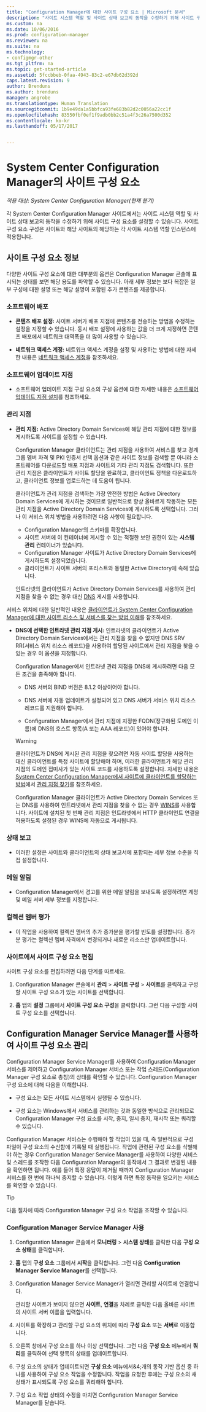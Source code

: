 ```yaml
---
title: "Configuration Manager에 대한 사이트 구성 요소 | Microsoft 문서"
description: "사이트 시스템 역할 및 사이트 상태 보고의 동작을 수정하기 위해 사이트 구성 요소를 구성하는 방법을 알아봅니다."
ms.custom: na
ms.date: 10/06/2016
ms.prod: configuration-manager
ms.reviewer: na
ms.suite: na
ms.technology:
- configmgr-other
ms.tgt_pltfrm: na
ms.topic: get-started-article
ms.assetid: 5fccbbeb-0faa-4943-83c2-e67db62d392d
caps.latest.revision: 9
author: Brenduns
ms.author: brenduns
manager: angrobe
ms.translationtype: Human Translation
ms.sourcegitcommit: 1b9e49da1a5bbfca93fe683b82d2c0056a22cc1f
ms.openlocfilehash: 83550fbf0ef1f9adb0bb2c51a4f3c26a7500d352
ms.contentlocale: ko-kr
ms.lasthandoff: 05/17/2017


---
```

# <a name="site-components-for-system-center-configuration-manager"></a>System Center Configuration Manager의 사이트 구성 요소

*적용 대상: System Center Configuration Manager(현재 분기)*

각 System Center Configuration Manager 사이트에서는 사이트 시스템 역할 및 사이트 상태 보고의 동작을 수정하기 위해 사이트 구성 요소를 설정할 수 있습니다. 사이트 구성 요소 구성은 사이트와 해당 사이트의 해당하는 각 사이트 시스템 역할 인스턴스에 적용됩니다.  

## <a name="about-site-components"></a>사이트 구성 요소 정보  
 다양한 사이트 구성 요소에 대한 대부분의 옵션은 Configuration Manager 콘솔에 표시되는 상태를 보면 해당 용도를 파악할 수 있습니다. 아래 세부 정보는 보다 복잡한 일부 구성에 대한 설명 또는 해당 설명이 포함된 추가 콘텐츠를 제공합니다.  

### <a name="software-distribution"></a>소프트웨어 배포  

-   **콘텐츠 배포 설정:** 사이트 서버가 배포 지점에 콘텐츠를 전송하는 방법을 수정하는 설정을 지정할 수 있습니다. 동시 배포 설정에 사용하는 값을 더 크게 지정하면 콘텐츠 배포에서 네트워크 대역폭을 더 많이 사용할 수 있습니다.  

-   **네트워크 액세스 계정:** 네트워크 액세스 계정을 설정 및 사용하는 방법에 대한 자세한 내용은 [네트워크 액세스 계정](../../../../core/plan-design/hierarchy/manage-accounts-to-access-content.md#bkmk_NAA)을 참조하세요.  

### <a name="software-update-point"></a>소프트웨어 업데이트 지점  

-   소프트웨어 업데이트 지점 구성 요소의 구성 옵션에 대한 자세한 내용은 [소프트웨어 업데이트 지점 설치](../../../../sum/get-started/install-a-software-update-point.md)를 참조하세요.  

### <a name="management-point"></a>관리 지점  

-   **관리 지점:** Active Directory Domain Services에 해당 관리 지점에 대한 정보를 게시하도록 사이트를 설정할 수 있습니다.  

     Configuration Manager 클라이언트는 관리 지점을 사용하여 서비스를 찾고 경계 그룹 멤버 자격 및 PKI 인증서 선택 옵션과 같은 사이트 정보를 검색할 뿐 아니라 소프트웨어를 다운로드할 배포 지점과 사이트의 기타 관리 지점도 검색합니다. 또한 관리 지점은 클라이언트가 사이트 할당을 완료하고, 클라이언트 정책을 다운로드하고, 클라이언트 정보를 업로드하는 데 도움이 됩니다.  

     클라이언트가 관리 지점을 검색하는 가장 안전한 방법은 Active Directory Domain Services에 게시하는 것이므로 일반적으로 항상 올바르게 작동하는 모든 관리 지점을 Active Directory Domain Services에 게시하도록 선택합니다. 그러나 이 서비스 위치 방법을 사용하려면 다음 사항이 필요합니다.

     - Configuration Manager의 스키마를 확장합니다.
     - 사이트 서버에 이 컨테이너에 게시할 수 있는 적절한 보안 권한이 있는 **시스템 관리** 컨테이너가 있습니다.
     - Configuration Manager 사이트가 Active Directory Domain Services에 게시하도록 설정되었습니다.
     - 클라이언트가 사이트 서버의 포리스트와 동일한 Active Directory에 속해 있습니다.  

     인트라넷의 클라이언트가 Active Directory Domain Services를 사용하여 관리 지점을 찾을 수 없는 경우 대신 [DNS](../../../../core/plan-design/hierarchy/understand-how-clients-find-site-resources-and-services.md#bkmk_dns) 게시를 사용합니다.  

 서비스 위치에 대한 일반적인 내용은 [클라이언트가 System Center Configuration Manager에 대한 사이트 리소스 및 서비스를 찾는 방법 이해](../../../../core/plan-design/hierarchy/understand-how-clients-find-site-resources-and-services.md)를 참조하세요.  

-   **DNS에 선택한 인트라넷 관리 지점 게시:** 인트라넷의 클라이언트가 Active Directory Domain Services에서는 관리 지점을 찾을 수 없지만 DNS SRV RR(서비스 위치 리소스 레코드)을 사용하여 할당된 사이트에서 관리 지점을 찾을 수 있는 경우 이 옵션을 지정합니다.  

    Configuration Manager에서 인트라넷 관리 지점을 DNS에 게시하려면 다음 모든 조건을 충족해야 합니다.  

    -   DNS 서버의 BIND 버전은 8.1.2 이상이어야 합니다.  

    -   DNS 서버에 자동 업데이트가 설정되어 있고 DNS 서버가 서비스 위치 리소스 레코드를 지원해야 합니다.  

    -   Configuration Manager에서 관리 지점에 지정한 FQDN(정규화된 도메인 이름)에 DNS의 호스트 항목(A 또는 AAA 레코드)이 있어야 합니다.  

    > [!WARNING]  
    >  클라이언트가 DNS에 게시된 관리 지점을 찾으려면 자동 사이트 할당을 사용하는 대신 클라이언트를 특정 사이트에 할당해야 하며, 이러한 클라이언트가 해당 관리 지점의 도메인 접미사가 있는 사이트 코드를 사용하도록 설정합니다. 자세한 내용은 [System Center Configuration Manager에서 사이트에 클라이언트를 할당하는 방법](/sccm/core/clients/deploy/assign-clients-to-a-site)에서 [관리 지점 찾기](/sccm/core/clients/deploy/assign-clients-to-a-site#locating-management-points)를 참조하세요.  

     Configuration Manager 클라이언트가 Active Directory Domain Services 또는 DNS를 사용하여 인트라넷에서 관리 지점을 찾을 수 없는 경우 [WINS](../../../../core/plan-design/hierarchy/understand-how-clients-find-site-resources-and-services.md#bkmk_wins)를 사용합니다. 사이트에 설치된 첫 번째 관리 지점은 인트라넷에서 HTTP 클라이언트 연결을 허용하도록 설정된 경우 WINS에 자동으로 게시됩니다.  

### <a name="status-reporting"></a>상태 보고  

-   이러한 설정은 사이트와 클라이언트의 상태 보고서에 포함되는 세부 정보 수준을 직접 설정합니다.  

### <a name="email-notification"></a>메일 알림  

-   Configuration Manager에서 경고를 위한 메일 알림을 보내도록 설정하려면 계정 및 메일 서버 세부 정보를 지정합니다.  

### <a name="collection-membership-evaluation"></a>컬렉션 멤버 평가  

-   이 작업을 사용하여 컬렉션 멤버의 추가 증가분을 평가할 빈도를 설정합니다. 증가분 평가는 컬렉션 멤버 자격에서 변경되거나 새로운 리소스만 업데이트합니다.  

### <a name="edit-the-site-components-at-a-site"></a>사이트에서 사이트 구성 요소 편집  

사이트 구성 요소를 편집하려면 다음 단계를 따르세요.

1.  Configuration Manager 콘솔에서 **관리** > **사이트 구성** > **사이트**를 클릭하고 구성할 사이트 구성 요소가 있는 사이트를 선택합니다.  

2.  **홈** 탭의 **설정** 그룹에서 **사이트 구성 요소 구성**을 클릭합니다. 그런 다음 구성할 사이트 구성 요소를 선택합니다.  

##  <a name="BKMK_ServiceMgr"></a> Configuration Manager Service Manager를 사용하여 사이트 구성 요소 관리  
Configuration Manager Service Manager를 사용하여 Configuration Manager 서비스를 제어하고 Configuration Manager 서비스 또는 작업 스레드(Configuration Manager 구성 요소로 총칭)의 상태를 확인할 수 있습니다. Configuration Manager 구성 요소에 대해 다음을 이해합니다.  

-   구성 요소는 모든 사이트 시스템에서 실행될 수 있습니다.  

-   구성 요소는 Windows에서 서비스를 관리하는 것과 동일한 방식으로 관리되므로 Configuration Manager 구성 요소를 시작, 중지, 일시 중지, 재시작 또는 쿼리할 수 있습니다.  

Configuration Manager 서비스는 수행해야 할 작업이 있을 때, 즉 일반적으로 구성 파일이 구성 요소의 수신함에 기록될 때 실행됩니다. 작업에 관련된 구성 요소를 식별해야 하는 경우 Configuration Manager Service Manager를 사용하여 다양한 서비스 및 스레드를 조작한 다음 Configuration Manager의 동작에서 그 결과로 변경된 내용을 확인하면 됩니다. 예를 들어 특정 응답이 제거될 때까지 Configuration Manager 서비스를 한 번에 하나씩 중지할 수 있습니다. 이렇게 하면 특정 동작을 일으키는 서비스를 확인할 수 있습니다.  

> [!TIP]  
>  다음 절차에 따라 Configuration Manager 구성 요소 작업을 조작할 수 있습니다.  

### <a name="use-the-configuration-manager-service-manager"></a>Configuration Manager Service Manager 사용  

1.  Configuration Manager 콘솔에서 **모니터링** >  **시스템 상태**를 클릭한 다음 **구성 요소 상태**를 클릭합니다.  

2.  **홈** 탭의 **구성 요소** 그룹에서 **시작**을 클릭합니다. 그런 다음 **Configuration Manager Service Manager**를 선택합니다.  

3.  Configuration Manager Service Manager가 열리면 관리할 사이트에 연결합니다.  

     관리할 사이트가 보이지 않으면 **사이트**, **연결**을 차례로 클릭한 다음 올바른 사이트의 사이트 서버 이름을 입력합니다.  

4.  사이트를 확장하고 관리할 구성 요소의 위치에 따라 **구성 요소** 또는 **서버**로 이동합니다.  

5.  오른쪽 창에서 구성 요소를 하나 이상 선택합니다. 그런 다음 **구성 요소** 메뉴에서 **쿼리**를 클릭하여 선택 항목의 상태를 업데이트합니다.  

6.  구성 요소의 상태가 업데이트되면 **구성 요소** 메뉴에서&4;개의 동작 기반 옵션 중 하나를 사용하여 구성 요소 작업을 수정합니다. 작업을 요청한 후에는 구성 요소의 새 상태가 표시되도록 구성 요소를 쿼리해야 합니다.  

7.  구성 요소 작업 상태의 수정을 마치면 Configuration Manager Service Manager를 닫습니다.  


